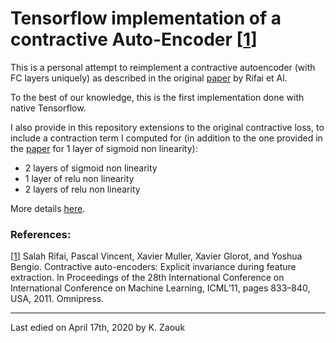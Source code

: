 # Tensorflow implementation of a contractive Auto-Encoder [[1](https://icml.cc/Conferences/2011/papers/455_icmlpaper.pdf)]

This is a personal attempt to reimplement a contractive autoencoder (with FC layers uniquely) as described in the original [paper](https://icml.cc/Conferences/2011/papers/455_icmlpaper.pdf) by Rifai et Al.

To the best of our knowledge, this is the first implementation done with native Tensorflow.

I also provide in this repository extensions to the original contractive loss, to include a contraction term I computed for (in addition to the one provided in the [paper](https://icml.cc/Conferences/2011/papers/455_icmlpaper.pdf) for 1 layer of sigmoid non linearity):
* 2 layers of sigmoid non linearity
* 1 layer of relu non linearity
* 2 layers of relu non linearity


More details <a href='README.ipynb'>here</a>.


### References:
[[1](https://icml.cc/Conferences/2011/papers/455_icmlpaper.pdf)] Salah Rifai, Pascal Vincent, Xavier Muller, Xavier Glorot, and Yoshua Bengio. Contractive auto-encoders: Explicit invariance during feature extraction. In Proceedings of
the 28th International Conference on International Conference on Machine Learning,
ICML’11, pages 833–840, USA, 2011. Omnipress.


<hr>
Last edied on April 17th, 2020 by K. Zaouk
